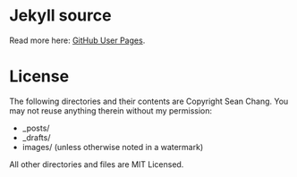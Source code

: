# Jekyll source 
Read more here: [GitHub User Pages](https://help.github.com/articles/user-organization-and-project-pages).

# License
The following directories and their contents are Copyright Sean Chang.  You may not reuse anything therein without my permission:

*   _posts/
*   _drafts/
*   images/ (unless otherwise noted in a watermark)

All other directories and files are MIT Licensed.
